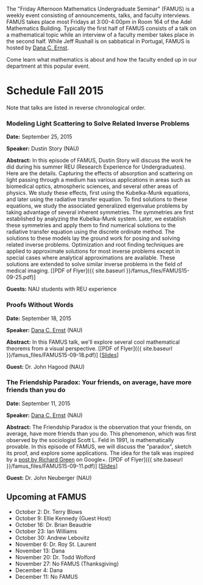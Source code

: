 The "Friday Afternoon Mathematics Undergraduate Seminar" (FAMUS) is a weekly event consisting of announcements, talks, and faculty interviews.  FAMUS takes place most Fridays at 3:00-4:00pm in Room 164 of the Adel Mathematics Building.  Typically the first half of FAMUS consists of a talk on a mathematical topic while an interview of a faculty member takes place in the second half. While Jeff Rushall is on sabbatical in Portugal, FAMUS is hosted by [Dana C. Ernst](http://dcernst.github.io).  

Come learn what mathematics is about and how the faculty ended up in our department at this popular event.

# Schedule Fall 2015 #

Note that talks are listed in reverse chronological order.

### Modeling Light Scattering to Solve Related Inverse Problems ###

**Date:** September 25, 2015

**Speaker:** Dustin Story (NAU)

**Abstract:** In this episode of FAMUS, Dustin Story will discuss the work he did during his summer REU (Research Experience for Undergraduates).  Here are the details. Capturing the effects of absorption and scattering on light passing through a medium has various applications in areas such as biomedical optics, atmospheric sciences, and several other areas of physics.  We study these effects, first using the Kubelka-Munk equations, and later using the radiative transfer equation. To find solutions to these equations, we study the associated generalized eigenvalue problems by taking advantage of several inherent symmetries. The symmetries are first established by analyzing the Kubelka-Munk system. Later, we establish these symmetries and apply them to find numerical solutions to the radiative transfer equation using the discrete ordinate method.  The solutions to these models lay the ground work for posing and solving related inverse problems. Optimization and root finding techniques are applied to approximate solutions for most inverse problems except in special cases where analytical approximations are available.  These solutions are extended to solve similar inverse problems in the field of medical imaging. [[PDF of Flyer]({{ site.baseurl }}/famus_files/FAMUS15-09-25.pdf)]

**Guests:** NAU students with REU experience

### Proofs Without Words ###

**Date:** September 18, 2015

**Speaker:** [Dana C. Ernst](http://dcernst.github.io) (NAU)

**Abstract:** In this FAMUS talk, we'll explore several cool mathematical theorems from a visual perspective. [[PDF of Flyer]({{ site.baseurl }}/famus_files/FAMUS15-09-18.pdf)] [[Slides](https://speakerdeck.com/dcernst/proofs-without-words-1)]

**Guest:** Dr. John Hagood (NAU)

### The Friendship Paradox: Your friends, on average, have more friends than you do ###

**Date:** September 11, 2015

**Speaker:** [Dana C. Ernst](http://dcernst.github.io) (NAU)

**Abstract:** The Friendship Paradox is the observation that your friends, on average, have more friends than you do. This phenomenon, which was first observed by the sociologist Scott L. Feld in 1991, is mathematically provable. In this episode of FAMUS, we will discuss the "paradox", sketch its proof, and explore some applications.  The idea for the talk was inspired by a [post by Richard Green](https://plus.google.com/101584889282878921052/posts/cHo5dMTQdsW) on Google+. [[PDF of Flyer]({{ site.baseurl }}/famus_files/FAMUS15-09-11.pdf)] [[Slides](https://speakerdeck.com/dcernst/the-friendship-paradox-your-friends-on-average-have-more-friends-than-you-do)]

**Guest:** Dr. John Neuberger (NAU)

## Upcoming at FAMUS ###

- October 2: Dr. Terry Blows
- October 9: Ellie Kennedy (Guest Host)
- October 16: Dr. Brian Beaudrie
- October 23: Ian Williams
- October 30: Andrew Lebovitz
- November 6: Dr. Roy St. Laurent
- November 13: Dana
- November 20: Dr. Todd Wolford
- November 27: No FAMUS (Thanksgiving)
- December 4: Dana
- December 11:  No FAMUS
